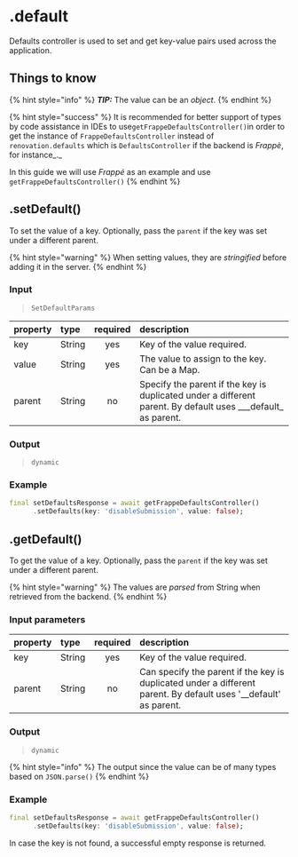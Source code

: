 # .default

Defaults controller is used to set and get key-value pairs used across the application.

## Things to know

{% hint style="info" %}
_**TIP:**_ The value can be an _object_.
{% endhint %}

{% hint style="success" %}
It is recommended for better support of types by code assistance in IDEs to use`getFrappeDefaultsController()`in order to get the instance of `FrappeDefaultsController` instead of `renovation.defaults` which is `DefaultsController` if the backend is _Frappè_, for instance_._

In this guide we will use _Frappé_ as an example and use `getFrappeDefaultsController()`
{% endhint %}

## .setDefault\(\)

To set the value of a key. Optionally, pass the `parent` if the key was set under a different parent.

{% hint style="warning" %}
When setting values, they are _stringified_ before adding it in the server.
{% endhint %}

### Input

> `SetDefaultParams`

| property | type | required | description |
| :--- | :--- | :---: | :--- |
| key | String | yes | Key of the value required. |
| value | String | yes | The value to assign to the key. Can be a Map. |
| parent | String | no | Specify the parent if the key is duplicated under a different parent. By default uses _\_\_default\_ as parent. |

### Output

> `dynamic`

### Example

```dart
final setDefaultsResponse = await getFrappeDefaultsController()
      .setDefaults(key: 'disableSubmission', value: false);
```

## .getDefault\(\)

To get the value of a key. Optionally, pass the `parent` if the key was set under a different parent.

{% hint style="warning" %}
The values are _parsed_ from String when retrieved from the backend.
{% endhint %}

### Input parameters

| property | type | required | description |
| :--- | :--- | :---: | :--- |
| key | String | yes | Key of the value required. |
| parent | String | no | Can specify the parent if the key is duplicated under a different parent. By default uses '\_\_default' as parent. |

### Output

> `dynamic`

{% hint style="info" %}
The output since the value can be of many types based on `JSON.parse()`
{% endhint %}

### Example

```dart
final setDefaultsResponse = await getFrappeDefaultsController()
      .setDefaults(key: 'disableSubmission', value: false);
```

In case the key is not found, a successful empty response is returned.

